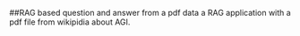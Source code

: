 ##RAG based question and answer from a pdf data
a RAG application with a pdf file from wikipidia about AGI.

